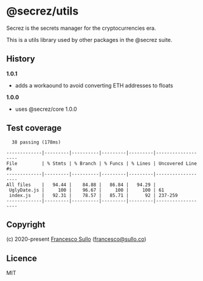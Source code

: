 # @secrez/utils

Secrez is the secrets manager for the cryptocurrencies era.

This is a utils library used by other packages in the @secrez suite.


## History

__1.0.1__
* adds a workaound to avoid converting ETH addresses to floats

__1.0.0__
* uses @secrez/core 1.0.0

## Test coverage

```
  38 passing (178ms)

-------------|---------|----------|---------|---------|-------------------
File         | % Stmts | % Branch | % Funcs | % Lines | Uncovered Line #s 
-------------|---------|----------|---------|---------|-------------------
All files    |   94.44 |    84.88 |   86.84 |   94.29 |                   
 UglyDate.js |     100 |    96.67 |     100 |     100 | 61                
 index.js    |   92.31 |    78.57 |   85.71 |      92 | 237-259           
-------------|---------|----------|---------|---------|-------------------
```

## Copyright

(c) 2020-present [Francesco Sullo](https://francesco.sullo.co) (<francesco@sullo.co>)

## Licence

MIT
